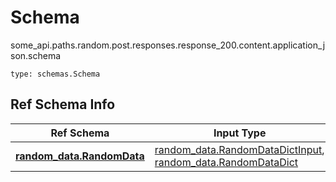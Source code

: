 # Schema
some_api.paths.random.post.responses.response_200.content.application_json.schema
```
type: schemas.Schema
```

## Ref Schema Info
Ref Schema | Input Type | Output Type
---------- | ---------- | -----------
[**random_data.RandomData**](../../../../../../../../components/schema/random_data.md) | [random_data.RandomDataDictInput](../../../../../../../../components/schema/random_data.md#randomdatadictinput), [random_data.RandomDataDict](../../../../../../../../components/schema/random_data.md#randomdatadict) | [random_data.RandomDataDict](../../../../../../../../components/schema/random_data.md#randomdatadict)
